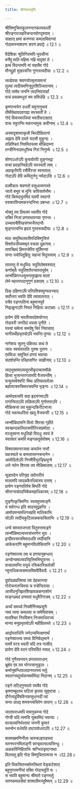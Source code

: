 ```yaml
---
title: श्रीगोदास्तुतिः

---
```

श्रीविष्णुचित्तकुलनन्दनकल्पवल्लीं  
श्रीरङ्गराजहरिचन्दनयोगदृश्याम् ।  
साक्षात् क्षमां करुणया कमलामिवान्यां  
गोदामनन्यशरणः शरणं प्रपद्ये ॥ 12.1 ॥

वैदेशिकः श्रुतिगिरामपि भूयसीनां   
वर्णेषु माति महिमा नहि मादृशां ते ।   
इत्थं विदन्तमपि मां सहसैव गोदे   
मौनद्रुहो मुखरयन्ति गुणास्त्वदीयाः ॥ 12.2 ॥

त्वत्प्रेयसः श्रवणयोरमृतायमानां  
तुल्यां त्वदीयमणिनूपुरशिञ्जितानाम् ।  
गोदे त्वमेव जननि त्वदभिष्टवार्हां  
वाचं प्रसन्नमधुरां मम संविधेहि ॥ 12.3 ॥

कृष्णान्वयेन दधतीं यमुनानुभावं  
तीर्थैर्यथावदवगाह्य सरस्वतीं ते ।  
गोदे विकस्वरधियां भवतीकटाक्षात्  
वाचः स्फुरन्ति मकरन्दमुचः कवीनाम् ॥ 12.4 ॥

अस्मादृशामपकृतौ चिरदीक्षितानां  
अह्नाय देवि दयते यदसौ मुकुन्दः ।  
तन्निश्चितं नियमितस्तव मौळिदाम्ना  
तन्त्रीनिनादमधुरैश्च गिरां निगुम्भैः ॥ 12.5 ॥

शोणाऽधरेऽपि कुचयोरपि तुङ्गभद्रा  
वाचां प्रवाहनिवहेऽपि सरस्वती त्वम् ।  
अप्राकृतैरपि रसैर्विरजा स्वभावात्  
गोदाऽपि देवि कमितुर्ननु नर्मदाऽसि ॥ 12.6 ॥

वल्मीकतः श्रवणतो वसुधात्मनस्ते  
जातो बभूव स मुनिः कविसार्वभौमः ।  
गोदे किमद्भुतमिदं यदमी स्वदन्ते  
वक्त्रारविन्दमकरन्दनिभाः प्रबन्धाः ॥ 12.7 ॥

भोक्तुं तव प्रियतमं भवतीव गोदे  
भक्तिं निजां प्रणयभावनया गृणन्तः ।  
उच्चावचैर्विरहसंगमजैरुदन्तैः  
शृङ्गारयन्ति हृदयं गुरवस्त्वदीयाः ॥ 12.8 ॥

मातः समुत्थितवतीमधिविष्णुचित्तं  
विश्वोपजीव्यममृतं वचसा दुहानाम् ।  
तापच्छिदं हिमरुचेरिव मूर्तिमन्यां  
सन्तः पयोधिदुहितुः सहजां विदुस्त्वाम् ॥ 12.9 ॥

तातस्तु ते मधुभिदः स्तुतिलेशवश्यात्  
कर्णामृतैः स्तुतिशतैरनवाप्तपूर्वम् ।  
त्वन्मौळिगन्धसुभगामुपहृत्य मालां  
लेभे महत्तरपदानुगुणं प्रसादम् ॥ 12.10 ॥

दिक् दक्षिणाऽपि परिपक्त्रिमपुण्यलभ्यात्  
सर्वोत्तरा भवति देवि तवावतारात् ।  
यत्रैव रङ्गपतिना बहुमानपूर्वं  
निद्राळुनाऽपि नियतं निहिताः कटाक्षाः ॥ 12.11 ॥

प्रायेण देवि भवतीव्यपदेशयोगात्  
गोदावरी जगदिदं पयसा पुनीते ।  
यस्यां समेत्य समयेषु चिरं निवासात्  
भागीरथीप्रभृतयोऽपि भवन्ति पुण्याः ॥ 12.12 ॥

नागेशयः सुतनु पक्षिरथः कथं ते  
जातः स्वयंवरपतिः पुरुषः पुराणः ।  
एवंविधाः समुचितं प्रणयं भवत्याः  
संदर्शयन्ति परिहासगिरः सखीनाम् ॥ 12.13 ॥

त्वद्भुक्तमाल्यसुरभीकृतचारुमौळेः  
हित्वा भुजान्तरगतामपि वैजयन्तीम् ।  
पत्युस्तवेश्वरि! मिथः प्रतिघातलोलाः  
बर्हातपत्ररुचिमारचयन्ति भृङ्गाः ॥ 12.14 ॥

आमोदवत्यपि सदा हृदयंगमाऽपि  
रागान्विताऽपि लळिताऽपि गुणोत्तराऽपि ।  
मौळिस्रजा तव मुकुन्दकिरीटभाजा  
गोदे भवत्यधरिता खलु वैजयन्ती ॥ 12.15 ॥

त्वन्मौळिदामनि विभोः शिरसा गृहीते  
स्वच्छन्दकल्पितसपीतिरसप्रमोदाः ।  
मञ्जुस्वना मधुलिहो विदधुः स्वयं ते  
स्वायंवरं कमपि मङ्गळतूर्यघोषम् ॥ 12.16 ॥

विश्वायमानरजसा कमलेन नाभौ  
वक्षःस्थले च कमलास्तनचन्दनेन ।  
आमोदितोऽपि निगमैर्विभुरङ्घ्रियुग्मे  
धत्ते नतेन शिरसा तव मौळिमालाम् ॥ 12.17 ॥

चूडापदेन परिगृह्य तवोत्तरीयं  
मालामपि त्वदळकैरधिवास्य दत्ताम् ।  
प्रायेण रङ्गपतिरेष बिभर्ति गोदे  
सौभाग्यसंपदभिषेकमहाधिकारम् ॥ 12.18 ॥

तुङ्गैरकृत्रिमगिरः स्वयमुत्तमाङ्गैः  
यं सर्वगन्ध इति सादरमुद्वहन्ति ।  
आमोदमन्यमधिगच्छति मालिकाभिः  
सोऽपि त्वदीयकुटिलाळकवासिताभिः ॥ 12.19 ॥

धन्ये समस्तजगतां पितुरुत्तमाङ्गे  
त्वन्मौळिमाल्यभरसंभरणेन भूयः ।  
इन्दीवरस्रजमिवादधति त्वदीयानि  
आकेकराणि बहुमानविलोकितानि ॥ 12.20 ॥

रङ्गेश्वरस्य तव च प्रणयानुबन्धात्  
अन्योन्यमाल्यपरिवृत्तिमभिष्टुवन्तः ।  
वाचालयन्ति वसुधे रसिकास्त्रिलोकीं  
न्यूनाधिकत्वसमताविषयैर्विवादैः ॥ 12.21 ॥

दूर्वादळप्रतिमया तव देहकान्त्या  
गोरोचनारुचिरया च रुचेन्दिरायाः ।  
आसीदनुज्झितशिखावळकण्ठशोभं  
माङ्गळ्यदं प्रणमतां मधुवैरिगात्रम् ॥ 12.22 ॥

अर्च्यं समर्च्य नियमैर्निगमप्रसूनैः  
नाथं त्वया कमलया च समेयिवांसम् ।  
मातश्चिरं निरविशन् निजमाधिराज्यं  
मान्या मनुप्रभृतयोऽपि महीक्षितस्ते ॥ 12.23 ॥

आर्द्रापराधिनि जनेऽप्यभिरक्षणार्थं  
रङ्गेश्वरस्य रमया विनिवेद्यमाने ।  
पार्श्वे परत्र भवती यदि तत्र नासीत्  
प्रायेण देवि वदनं परिवर्तितं स्यात् ॥ 12.24 ॥

गोदे गुणैरपनयन् प्रणतापराधान्  
भ्रूक्षेप एव तव भोगरसानुकूलः ।  
कर्मानुबन्धिफलदानरतस्य भर्तुः  
स्वातन्त्र्यदुर्व्यसनमर्मभिदा निदानम् ॥ 12.25 ॥

रङ्गे तटिद्गुणवतो रमयैव गोदे  
कृष्णाम्बुदस्य घटितां कृपया सुवृष्ट्या ।  
दौर्गत्यदुर्विषविनाशसुधानदीं त्वां  
सन्तः प्रपद्य शमयन्त्यचिरेण तापान् ॥ 12.26 ॥

जातापराधमपि मामनुकम्प्य गोदे  
गोप्त्री यदि त्वमसि युक्तमिदं भवत्याः ।  
वात्सल्यनिर्भरतया जननी कुमारं  
स्तन्येन वर्धयति दष्टपयोधराऽपि ॥ 12.27 ॥

शतमखमणिनीला चारुकल्हारहस्ता  
स्तनभरनमिताङ्गी सान्द्रवात्सल्यसिन्धुः ।  
अळकविनिहिताभिः स्रग्भिराकृष्टनाथा  
विलसतु हृदि गोदा विष्णुचित्तात्मजा नः ॥12.28॥

इति विकसितभक्तेरुत्थितां वेङ्कटेशात्  
बहुगुणरमणीयां वक्ति गोदास्तुतिं यः ।  
स भवति बहुमान्यः श्रीमतो रङ्गभर्तुः  
चरणकमलसेवां शाश्वतीमभ्युपैष्यन् ॥ 12.29 ॥
